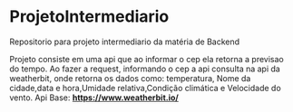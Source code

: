 # ProjetoIntermediario
Repositorio para projeto intermediario da matéria de Backend

Projeto consiste em uma api que ao informar o cep ela retorna a previsao do tempo.
Ao fazer a request, informando o cep a api consulta na api da weatherbit, onde retorna os dados como: temperatura, Nome da cidade,data e hora,Umidade relativa,Condição climática e Velocidade do vento.
Api Base: **https://www.weatherbit.io/**

